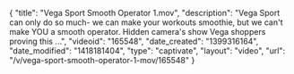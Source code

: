 {
    "title": "Vega Sport Smooth Operator 1.mov",
    "description": "Vega Sport can only do so much- we can make your workouts smoothie, but we can't make YOU a smooth operator. Hidden camera's show Vega shoppers proving this ...",
    "videoid": "165548",
    "date_created": "1399316164",
    "date_modified": "1418181404",
    "type": "captivate",
    "layout": "video",
    "url": "\/v\/vega-sport-smooth-operator-1-mov\/165548"
}